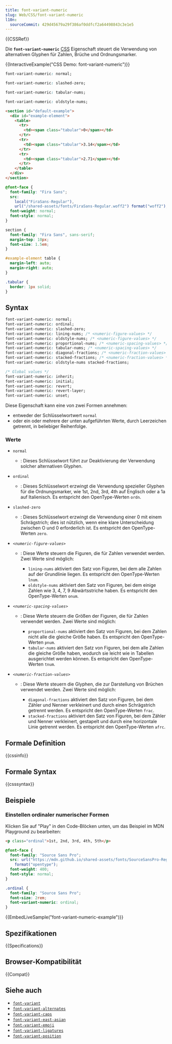 ```yaml
---
title: font-variant-numeric
slug: Web/CSS/font-variant-numeric
l10n:
  sourceCommit: 429d45679a29f386af0ddfcf2a64498843c3e1e5
---
```


{{CSSRef}}

Die **`font-variant-numeric`** [CSS](/de/docs/Web/CSS) Eigenschaft steuert die Verwendung von alternativen Glyphen für Zahlen, Brüche und Ordnungsmarker.

{{InteractiveExample("CSS Demo: font-variant-numeric")}}

```css interactive-example-choice
font-variant-numeric: normal;
```

```css interactive-example-choice
font-variant-numeric: slashed-zero;
```

```css interactive-example-choice
font-variant-numeric: tabular-nums;
```

```css interactive-example-choice
font-variant-numeric: oldstyle-nums;
```

```html interactive-example
<section id="default-example">
  <div id="example-element">
    <table>
      <tr>
        <td><span class="tabular">0</span></td>
      </tr>
      <tr>
        <td><span class="tabular">3.14</span></td>
      </tr>
      <tr>
        <td><span class="tabular">2.71</span></td>
      </tr>
    </table>
  </div>
</section>
```

```css interactive-example
@font-face {
  font-family: "Fira Sans";
  src:
    local("FiraSans-Regular"),
    url("/shared-assets/fonts/FiraSans-Regular.woff2") format("woff2");
  font-weight: normal;
  font-style: normal;
}

section {
  font-family: "Fira Sans", sans-serif;
  margin-top: 10px;
  font-size: 1.5em;
}

#example-element table {
  margin-left: auto;
  margin-right: auto;
}

.tabular {
  border: 1px solid;
}
```

## Syntax

```css
font-variant-numeric: normal;
font-variant-numeric: ordinal;
font-variant-numeric: slashed-zero;
font-variant-numeric: lining-nums; /* <numeric-figure-values> */
font-variant-numeric: oldstyle-nums; /* <numeric-figure-values> */
font-variant-numeric: proportional-nums; /* <numeric-spacing-values> */
font-variant-numeric: tabular-nums; /* <numeric-spacing-values> */
font-variant-numeric: diagonal-fractions; /* <numeric-fraction-values> */
font-variant-numeric: stacked-fractions; /* <numeric-fraction-values> */
font-variant-numeric: oldstyle-nums stacked-fractions;

/* Global values */
font-variant-numeric: inherit;
font-variant-numeric: initial;
font-variant-numeric: revert;
font-variant-numeric: revert-layer;
font-variant-numeric: unset;
```

Diese Eigenschaft kann eine von zwei Formen annehmen:

- entweder der Schlüsselwortwert `normal`
- oder ein oder mehrere der unten aufgeführten Werte, durch Leerzeichen getrennt, in beliebiger Reihenfolge.

### Werte

- `normal`

  - : Dieses Schlüsselwort führt zur Deaktivierung der Verwendung solcher alternativen Glyphen.

- `ordinal`

  - : Dieses Schlüsselwort erzwingt die Verwendung spezieller Glyphen für die Ordnungsmarker, wie 1st, 2nd, 3rd, 4th auf Englisch oder a 1a auf Italienisch. Es entspricht den OpenType-Werten `ordn`.

- `slashed-zero`

  - : Dieses Schlüsselwort erzwingt die Verwendung einer 0 mit einem Schrägstrich; dies ist nützlich, wenn eine klare Unterscheidung zwischen O und 0 erforderlich ist. Es entspricht den OpenType-Werten `zero`.

- _`<numeric-figure-values>`_

  - : Diese Werte steuern die Figuren, die für Zahlen verwendet werden. Zwei Werte sind möglich:

    - `lining-nums` aktiviert den Satz von Figuren, bei dem alle Zahlen auf der Grundlinie liegen. Es entspricht den OpenType-Werten `lnum`.
    - `oldstyle-nums` aktiviert den Satz von Figuren, bei dem einige Zahlen wie 3, 4, 7, 9 Abwärtsstriche haben. Es entspricht den OpenType-Werten `onum`.

- _`<numeric-spacing-values>`_

  - : Diese Werte steuern die Größen der Figuren, die für Zahlen verwendet werden. Zwei Werte sind möglich:

    - `proportional-nums` aktiviert den Satz von Figuren, bei dem Zahlen nicht alle die gleiche Größe haben. Es entspricht den OpenType-Werten `pnum`.
    - `tabular-nums` aktiviert den Satz von Figuren, bei dem alle Zahlen die gleiche Größe haben, wodurch sie leicht wie in Tabellen ausgerichtet werden können. Es entspricht den OpenType-Werten `tnum`.

- _`<numeric-fraction-values>`_

  - : Diese Werte steuern die Glyphen, die zur Darstellung von Brüchen verwendet werden. Zwei Werte sind möglich:

    - `diagonal-fractions` aktiviert den Satz von Figuren, bei dem Zähler und Nenner verkleinert und durch einen Schrägstrich getrennt werden. Es entspricht den OpenType-Werten `frac`.
    - `stacked-fractions` aktiviert den Satz von Figuren, bei dem Zähler und Nenner verkleinert, gestapelt und durch eine horizontale Linie getrennt werden. Es entspricht den OpenType-Werten `afrc`.

## Formale Definition

{{cssinfo}}

## Formale Syntax

{{csssyntax}}

## Beispiele

### Einstellen ordinaler numerischer Formen

Klicken Sie auf "Play" in den Code-Blöcken unten, um das Beispiel im MDN Playground zu bearbeiten:

```html live-sample___font-variant-numeric-example
<p class="ordinal">1st, 2nd, 3rd, 4th, 5th</p>
```

```css live-sample___font-variant-numeric-example
@font-face {
  font-family: "Source Sans Pro";
  src: url("https://mdn.github.io/shared-assets/fonts/SourceSansPro-Regular.otf")
    format("opentype");
  font-weight: 400;
  font-style: normal;
}

.ordinal {
  font-family: "Source Sans Pro";
  font-size: 2rem;
  font-variant-numeric: ordinal;
}
```

{{EmbedLiveSample("font-variant-numeric-example")}}

## Spezifikationen

{{Specifications}}

## Browser-Kompatibilität

{{Compat}}

## Siehe auch

- [`font-variant`](/de/docs/Web/CSS/font-variant)
- [`font-variant-alternates`](/de/docs/Web/CSS/font-variant-alternates)
- [`font-variant-caps`](/de/docs/Web/CSS/font-variant-caps)
- [`font-variant-east-asian`](/de/docs/Web/CSS/font-variant-east-asian)
- [`font-variant-emoji`](/de/docs/Web/CSS/font-variant-emoji)
- [`font-variant-ligatures`](/de/docs/Web/CSS/font-variant-ligatures)
- [`font-variant-position`](/de/docs/Web/CSS/font-variant-position)
